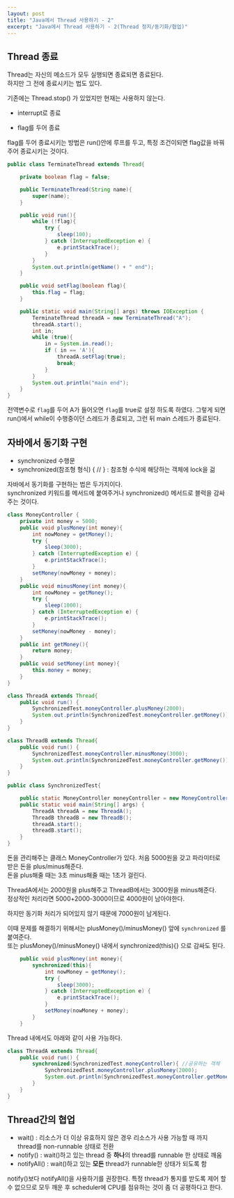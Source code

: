 ```yaml
---
layout: post
title: "Java에서 Thread 사용하기 - 2"
excerpt: "Java에서 Thread 사용하기 - 2(Thread 정지/동기화/협업)"
---
```


## Thread 종료
Thread는 자신의 메소드가 모두 실행되면 종료되면 종료된다.   
하지만 그 전에 종료시키는 법도 있다.
 
기존에는 Thread.stop() 가 있었지만 현재는 사용하지 않는다.

- interrupt로 종료

- flag를 두어 종료

flag를 두어 종료시키는 방법은 run()안에 루프를 두고, 특정 조건이되면 flag값을 바꿔주어 종료시키는 것이다.

```java
public class TerminateThread extends Thread{

    private boolean flag = false;

    public TerminateThread(String name){
        super(name);
    }

    public void run(){
        while (!flag){
            try {
                sleep(100);
            } catch (InterruptedException e) {
                e.printStackTrace();
            }
        }
        System.out.println(getName() + " end");
    }

    public void setFlag(boolean flag){
        this.flag = flag;
    }

    public static void main(String[] args) throws IOException {
        TerminateThread threadA = new TerminateThread("A");       
        threadA.start();       
        int in;
        while (true){
            in = System.in.read();
            if ( in == 'A'){
                threadA.setFlag(true);
                break;
            }
        }
        System.out.println("main end");
    }
}
``` 

전역변수로 `flag`를 두어 A가 들어오면 `flag`를 true로 설정 하도록 하였다.
그렇게 되면 run()에서 while이 수행중이던 스레드가 종료되고, 그런 뒤 main 스레드가 종료된다.


## 자바에서 동기화 구현

- synchronized 수행문
- synchronized(참조형 형식) { // } : 참조형 수식에 해당하는 객체에  lock을 걺

자바에서 동기화를 구현하는 법은 두가지이다.   
synchronized 키워드를 메서드에 붙여주거나 synchronized() 메서드로 블럭을 감싸주는 것이다. 

```java
class MoneyController {
    private int money = 5000;
    public void plusMoney(int money){
        int nowMoney = getMoney();
        try {
            sleep(3000);
        } catch (InterruptedException e) {
            e.printStackTrace();
        }
        setMoney(nowMoney + money);
    }
    public void minusMoney(int money){
        int nowMoney = getMoney();
        try {
            sleep(1000);
        } catch (InterruptedException e) {
            e.printStackTrace();
        }
        setMoney(nowMoney - money);
    }
    public int getMoney(){
        return money;
    }
    public void setMoney(int money){
        this.money = money;
    }
}

class ThreadA extends Thread{
    public void run() {
        SynchronizedTest.moneyController.plusMoney(2000);
        System.out.println(SynchronizedTest.moneyController.getMoney());
    }
}

class ThreadB extends Thread{
    public void run() {
        SynchronizedTest.moneyController.minusMoney(3000);
        System.out.println(SynchronizedTest.moneyController.getMoney());
    }
}

public class SynchronizedTest{

    public static MoneyController moneyController = new MoneyController();
    public static void main(String[] args) {
        ThreadA threadA = new ThreadA();
        ThreadB threadB = new ThreadB();
        threadA.start();
        threadB.start();
    }
}
```

돈을 관리해주는 클래스 MoneyController가 있다. 처음 5000원을 갖고 파라미터로 받은 돈을 plus/minus해준다.    
돈을 plus해줄 때는 3초 minus해줄 때는 1초가 걸린다. 

ThreadA에서는 2000원을 plus해주고 ThreadB에서는 3000원을 minus해준다.  
정상적인 처리라면 5000+2000-3000이므로 4000원이 남아야한다.

하지만 동기화 처리가 되어있지 않기 때문에 7000원이 남게된다.

이때 문제를 해결하기 위해서는 plusMoney()/minusMoney() 앞에 `synchronized` 를 붙여준다.  
또는 plusMoney()/minusMoney() 내에서 synchronized(this){} 으로 감싸도 된다.
```java
    public void plusMoney(int money){
        synchronized(this){
            int nowMoney = getMoney();
            try {
                sleep(3000);
            } catch (InterruptedException e) {
                e.printStackTrace();
            }
            setMoney(nowMoney + money);
        }   
    }
```
Thread 내에서도 아래와 같이 사용 가능하다.
```java
class ThreadA extends Thread{
    public void run() {
        synchronized(SynchronizedTest.moneyController){ //공유하는 객체
            SynchronizedTest.moneyController.plusMoney(2000);
            System.out.println(SynchronizedTest.moneyController.getMoney());
        }
    }
}
```


## Thread간의 협업
- wait() : 리소스가 더 이상 유효하지 않은 경우 리소스가 사용 가능할 때 까지 thread를 non-runnable 상태로 전환
- notify() : wait()하고 있는 thread 중 **하나**의 thread를 runnable 한 상태로 깨움
- notifyAll() : wait()하고 있는 **모든** thread가 runnable한 상태가 되도록 함

notify()보다 notifyAll()을 사용하기를 권장한다.
특정 thread가 통지를 받도록 제어 할 수 없으므로 모두 깨운 후 scheduler에 CPU를 점유하는 것이 좀 더 공평하다고 한다.
